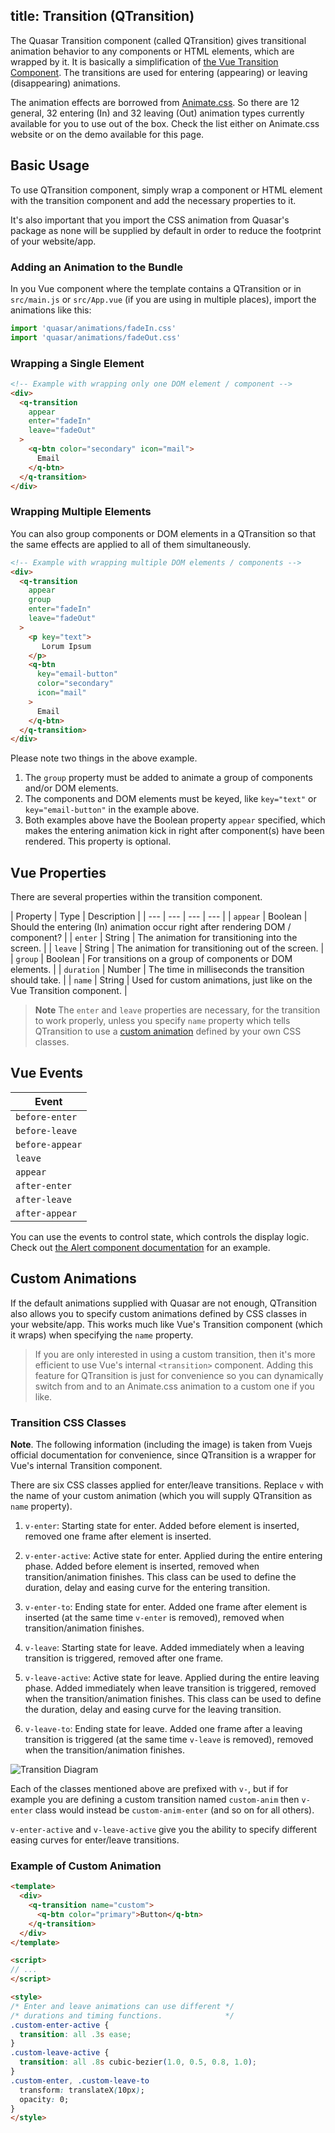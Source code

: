 title: Transition (QTransition)
---

The Quasar Transition component (called QTransition) gives transitional animation behavior to any components or HTML elements, which are wrapped by it. It is basically a simplification of [the Vue Transition Component](https://vuejs.org/v2/guide/transitions.html). The transitions are used for entering (appearing) or leaving (disappearing) animations.

The animation effects are borrowed from [Animate.css](https://daneden.github.io/animate.css/).  So there are 12 general, 32 entering (In) and 32 leaving (Out) animation types currently available for you to use out of the box. Check the list either on Animate.css website or on the demo available for this page.

<input type="hidden" data-fullpage-demo="css/transition">


## Basic Usage

To use QTransition component, simply wrap a component or HTML element with the transition component and add the necessary properties to it.

It's also important that you import the CSS animation from Quasar's package as none will be supplied by default in order to reduce the footprint of your website/app.

### Adding an Animation to the Bundle
In you Vue component where the template contains a QTransition or in `src/main.js` or `src/App.vue` (if you are using in multiple places), import the animations like this:

```js
import 'quasar/animations/fadeIn.css'
import 'quasar/animations/fadeOut.css'
```

### Wrapping a Single Element
``` html
<!-- Example with wrapping only one DOM element / component -->
<div>
  <q-transition
    appear
    enter="fadeIn"
    leave="fadeOut"
  >
    <q-btn color="secondary" icon="mail">
      Email
    </q-btn>
  </q-transition>
</div>
```

### Wrapping Multiple Elements
You can also group components or DOM elements in a QTransition so that the same effects are applied to all of them simultaneously.

``` html
<!-- Example with wrapping multiple DOM elements / components -->
<div>
  <q-transition
    appear
    group
    enter="fadeIn"
    leave="fadeOut"
  >
    <p key="text">
       Lorum Ipsum
    </p>
    <q-btn
      key="email-button"
      color="secondary"
      icon="mail"
    >
      Email
    </q-btn>
  </q-transition>
</div>
```

Please note two things in the above example.

1. The `group` property must be added to animate a group of components and/or DOM elements.
2. The components and DOM elements must be keyed, like `key="text"` or `key="email-button"` in the example above.
3. Both examples above have the Boolean property `appear` specified, which makes the entering animation kick in right after component(s) have been rendered. This property is optional.

## Vue Properties
There are several properties within the transition component.

| Property | Type | Description |
| --- | --- | --- | --- |
| `appear` | Boolean | Should the entering (In) animation occur right after rendering DOM / component? |
| `enter` | String | The animation for transitioning into the screen. |
| `leave` | String | The animation for transitioning out of the screen. |
| `group` | Boolean | For transitions on a group of components or DOM elements. |
| `duration` | Number | The time in milliseconds the transition should take. |
| `name` | String | Used for custom animations, just like on the Vue Transition component. |

> **Note**
> The `enter` and `leave` properties are necessary, for the transition to work properly, unless you specify `name` property which tells QTransition to use a [custom animation](#Custom-Animations) defined by your own CSS classes.

## Vue Events
| Event |
| --- |
| `before-enter` |
| `before-leave` |
| `before-appear` |
| `leave` |
| `appear` |
| `after-enter` |
| `after-leave` |
| `after-appear` |

You can use the events to control state, which controls the display logic. Check out [the Alert component documentation](/components/alert.html#An-Alert-Component-Wrapped-in-a-Transition) for an example.

## Custom Animations
If the default animations supplied with Quasar are not enough, QTransition also allows you to specify custom animations defined by CSS classes in your website/app. This works much like Vue's Transition component (which it wraps) when specifying the `name` property.

> If you are only interested in using a custom transition, then it's more efficient to use Vue's internal `<transition>` component. Adding this feature for QTransition is just for convenience so you can dynamically switch from and to an Animate.css animation to a custom one if you like.

### Transition CSS Classes

**Note**. The following information (including the image) is taken from Vuejs official documentation for convenience, since QTransition is a wrapper for Vue's internal Transition component.

There are six CSS classes applied for enter/leave transitions. Replace `v` with the name of your custom animation (which you will supply QTransition as `name` property).

1. `v-enter`: Starting state for enter. Added before element is inserted, removed one frame after element is inserted.

2. `v-enter-active`: Active state for enter. Applied during the entire entering phase. Added before element is inserted, removed when transition/animation finishes. This class can be used to define the duration, delay and easing curve for the entering transition.

3. `v-enter-to`: Ending state for enter. Added one frame after element is inserted (at the same time `v-enter` is removed), removed when transition/animation finishes.

4. `v-leave`: Starting state for leave. Added immediately when a leaving transition is triggered, removed after one frame.

5. `v-leave-active`: Active state for leave. Applied during the entire leaving phase. Added immediately when leave transition is triggered, removed when the transition/animation finishes. This class can be used to define the duration, delay and easing curve for the leaving transition.

6. `v-leave-to`: Ending state for leave. Added one frame after a leaving transition is triggered (at the same time `v-leave` is removed), removed when the transition/animation finishes.

![Transition Diagram](/images/transition.png)

Each of the classes mentioned above are prefixed with `v-`, but if for example you are defining a custom transition named `custom-anim` then `v-enter` class would instead be `custom-anim-enter` (and so on for all others).

`v-enter-active` and `v-leave-active` give you the ability to specify different easing curves for enter/leave transitions.

### Example of Custom Animation

```html
<template>
  <div>
    <q-transition name="custom">
      <q-btn color="primary">Button</q-btn>
    </q-transition>
  </div>
</template>

<script>
// ...
</script>

<style>
/* Enter and leave animations can use different */
/* durations and timing functions.              */
.custom-enter-active {
  transition: all .3s ease;
}
.custom-leave-active {
  transition: all .8s cubic-bezier(1.0, 0.5, 0.8, 1.0);
}
.custom-enter, .custom-leave-to
  transform: translateX(10px);
  opacity: 0;
}
</style>
```
